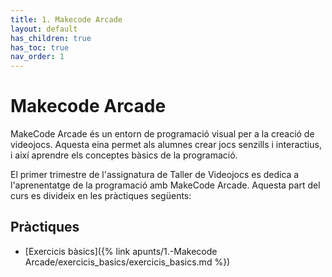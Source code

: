 ```yaml
---
title: 1. Makecode Arcade
layout: default
has_children: true
has_toc: true
nav_order: 1
---
```


# Makecode Arcade

MakeCode Arcade és un entorn de programació visual per a la creació de videojocs. Aquesta eina permet als alumnes crear jocs senzills i interactius, i així aprendre els conceptes bàsics de la programació.

El primer trimestre de l'assignatura de Taller de Videojocs es dedica a l'aprenentatge de la programació amb MakeCode Arcade. Aquesta part del curs es divideix en les pràctiques següents:

## Pràctiques

- [Exercicis bàsics]({% link apunts/1.-Makecode Arcade/exercicis_basics/exercicis_basics.md %})